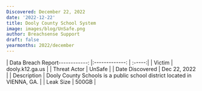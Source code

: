 ```yaml
---
Discovered: December 22, 2022
date: '2022-12-22'
title: Dooly County School System
image: images/blog/UnSafe.png
author: Breachsense Support
draft: false
yearmonths: 2022/december
---
```


| Data Breach Report------------:     |:-------------:    | :-----:|
| Victim      | dooly.k12.ga.us      | 
| Threat Actor      | UnSafe      | 
| Date Discovered      | Dec 22, 2022      | 
| Description      | Dooly County Schools is a public school district located in VIENNA, GA.      | 
| Leak Size      | 500GB      | 

